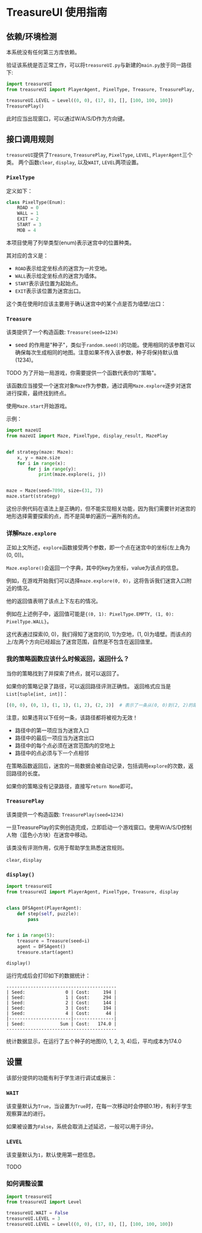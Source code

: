 # TreasureUI 使用指南

## 依赖/环境检测

本系统没有任何第三方库依赖。

验证该系统是否正常工作，可以将`treasureUI.py`与新建的`main.py`放于同一路径下:

```python
import treasureUI
from treasureUI import PlayerAgent, PixelType, Treasure, TreasurePlay, Level

treasureUI.LEVEL = Level((0, 0), (17, 8), [], [100, 100, 100])
TreasurePlay()
```

此时应当出现窗口，可以通过W/A/S/D作为方向键。

## 接口调用规则

`treasureUI`提供了`Treasure`, `TreasurePlay`, `PixelType`, `LEVEL`, `PlayerAgent`三个类。
两个函数`clear`, `display`, 以及`WAIT`, `LEVEL`两项设置。

### `PixelType`

定义如下：

```python
class PixelType(Enum):
    ROAD = 0
    WALL = 1
    EXIT = 2
    START = 3
    MOB = 4
```

本项目使用了列举类型(enum)表示迷宫中的位置种类。

其对应的含义是：

- `ROAD`表示给定坐标点的迷宫为一片空地。
- `WALL`表示给定坐标点的迷宫为墙体。
- `START`表示该位置为起始点。
- `EXIT`表示该位置为迷宫出口。

这个类在使用时应该主要用于确认迷宫中的某个点是否为墙壁/出口：

### `Treasure`

该类提供了一个构造函数: `Treasure(seed=1234)`

- seed 的作用是"种子"，类似于`random.seed()`的功能。使用相同的该参数可以确保每次生成相同的地图。注意如果不传入该参数，种子将保持默认值(1234)。

TODO
为了开始一局游戏，你需要提供一个函数代表你的"策略"。

该函数应当接受一个迷宫对象`Maze`作为参数，通过调用`Maze.explore`逐步对迷宫进行探索，最终找到终点。

使用`Maze.start`开始游戏。

示例：

```python
import mazeUI
from mazeUI import Maze, PixelType, display_result, MazePlay


def strategy(maze: Maze):
    x, y = maze.size
    for i in range(x):
        for j in range(y):
            print(maze.explore(i, j))


maze = Maze(seed=7890, size=(31, 7))
maze.start(strategy)
```

这份示例代码在语法上是正确的，但不能实现相关功能，因为我们需要针对迷宫的地形选择需要探索的点，而不是简单的遍历一遍所有的点。

### 详解`Maze.explore`

正如上文所述，`explore`函数接受两个参数，即一个点在迷宫中的坐标(左上角为(0, 0))。

`Maze.explore()`会返回一个字典，其中的key为坐标，value为该点的信息。

例如，在游戏开始我们可以选择`maze.explore(0, 0)`，这将告诉我们迷宫入口附近的情况。

他的返回值表明了该点上下左右的情况。

例如在上述例子中，返回值可能是`{(0, 1): PixelType.EMPTY, (1, 0): PixelType.WALL}`。

这代表通过探索(0, 0)，我们得知了迷宫的(0, 1)为空地，(1, 0)为墙壁。而该点的上/左两个方向已经超出了迷宫范围，自然是不包含在返回值里。

### 我的策略函数应该什么时候返回，返回什么？

当你的策略找到了并探索了终点，就可以返回了。

如果你的策略记录了路径，可以返回路径评测正确性。
返回格式应当是`List[tuple[int, int]]`：

```python
[(0, 0), (0, 1), (1, 1), (1, 2), (2, 2)]  # 表示了一条从(0, 0)到(2, 2)的路径。
```

注意，如果违背以下任何一条，该路径都将被视为无效！

- 路径中的第一项应当为迷宫入口
- 路径中的最后一项应当为迷宫出口
- 路径中的每个点必须在迷宫范围内的空地上
- 路径中的点必须与下一个点相邻

在策略函数返回后，迷宫的一局数据会被自动记录，包括调用`explore`的次数，返回路径的长度。

如果你的策略没有记录路径，直接写`return None`即可。

### `TreasurePlay`

该类提供一个构造函数: `TreasurePlay(seed=1234)`

一旦TreasurePlay的实例创造完成，立即启动一个游戏窗口。使用W/A/S/D控制人物（蓝色小方块）在迷宫中移动。

该类没有评测作用，仅用于帮助学生熟悉迷宫规则。

`clear`, `display`

### `display()`

```python
import treasureUI
from treasureUI import PlayerAgent, PixelType, Treasure, display


class DFSAgent(PlayerAgent):
    def step(self, puzzle):
        pass


for i in range(5):
    treasure = Treasure(seed=i)
    agent = DFSAgent()
    treasure.start(agent)

display()
```

运行完成后会打印如下的数据统计：

```text
-----------------------------------------
| Seed:               0 | Cost:     194 |
| Seed:               1 | Cost:     294 |
| Seed:               2 | Cost:     144 |
| Seed:               3 | Cost:     194 |
| Seed:               4 | Cost:      44 |
|-----------------------|---------------|
| Seed:             Sum | Cost:   174.0 |
-----------------------------------------
```

统计数据显示，在运行了五个种子的地图(0, 1, 2, 3, 4)后，平均成本为174.0

## 设置

该部分提供的功能有利于学生进行调试或展示：

### `WAIT`

该变量默认为`True`，当设置为`True`时，在每一次移动时会停顿0.1秒，有利于学生观察算法的进行。

如果被设置为`False`，系统会取消上述延迟，一般可以用于评分。

### `LEVEL`

该变量默认为`1`，默认使用第一题信息。

TODO

### 如何调整设置

```python
import treasureUI
from treasureUI import Level

treasureUI.WAIT = False
treasureUI.LEVEL = 3
treasureUI.LEVEL = Level((0, 0), (17, 8), [], [100, 100, 100])
```
